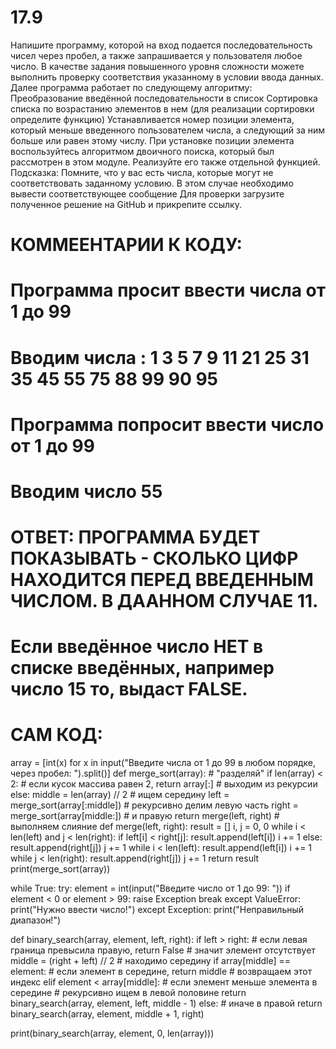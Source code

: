 # 17.9

  Напишите программу, которой на вход подается последовательность чисел через пробел, а также запрашивается у пользователя любое число.
В качестве задания повышенного уровня сложности можете выполнить проверку соответствия указанному в условии ввода данных.
Далее программа работает по следующему алгоритму:
Преобразование введённой последовательности в список
Сортировка списка по возрастанию элементов в нем (для реализации сортировки определите функцию)
Устанавливается номер позиции элемента, который меньше введенного пользователем числа, а следующий за ним больше или равен этому числу.
При установке позиции элемента воспользуйтесь алгоритмом двоичного поиска, который был рассмотрен в этом модуле. Реализуйте его также отдельной функцией.
  Подсказка: Помните, что у вас есть числа, которые могут не соответствовать заданному условию. В этом случае необходимо вывести соответствующее сообщение
Для проверки загрузите полученное решение на GitHub и прикрепите ссылку.

# КОММЕЕНТАРИИ К КОДУ:
# Программа просит ввести числа от 1 до 99
# Вводим числа : 1 3 5 7 9 11 21 25 31 35 45 55 75 88 99 90 95
# Программа попросит ввести число от 1 до 99
# Вводим число 55
# ОТВЕТ: ПРОГРАММА БУДЕТ ПОКАЗЫВАТЬ - СКОЛЬКО ЦИФР НАХОДИТСЯ ПЕРЕД ВВЕДЕННЫМ ЧИСЛОМ. В ДААННОМ СЛУЧАЕ 11.
# Если введённое число НЕТ в списке введённых, например число 15 то, выдаст FALSE.

# САМ КОД:
array = [int(x) for x in input("Введите числа от 1 до 99 в любом порядке, через пробел: ").split()]
def merge_sort(array):  # "разделяй"
    if len(array) < 2:  # если кусок массива равен 2,
        return array[:]  # выходим из рекурсии
    else:
        middle = len(array) // 2  # ищем середину
        left = merge_sort(array[:middle])  # рекурсивно делим левую часть
        right = merge_sort(array[middle:])  # и правую
        return merge(left, right)  # выполняем слияние
def merge(left, right):
    result = []
    i, j = 0, 0
    while i < len(left) and j < len(right):
        if left[i] < right[j]:
            result.append(left[i])
            i += 1
        else:
            result.append(right[j])
            j += 1
    while i < len(left):
        result.append(left[i])
        i += 1
    while j < len(right):
        result.append(right[j])
        j += 1
    return result
print(merge_sort(array))

while True:
    try:
        element = int(input("Введите число от 1 до 99: "))
        if element < 0 or element > 99:
            raise Exception
        break
    except ValueError:
        print("Нужно ввести число!")
    except Exception:
        print("Неправильный диапазон!")

def binary_search(array, element, left, right):
    if left > right:  # если левая граница превысила правую,
        return False  # значит элемент отсутствует
    middle = (right + left) // 2  # находимо середину
    if array[middle] == element:  # если элемент в середине,
        return middle  # возвращаем этот индекс
    elif element < array[middle]:  # если элемент меньше элемента в середине
        # рекурсивно ищем в левой половине
        return binary_search(array, element, left, middle - 1)
    else:  # иначе в правой
        return binary_search(array, element, middle + 1, right)

print(binary_search(array, element, 0, len(array)))
